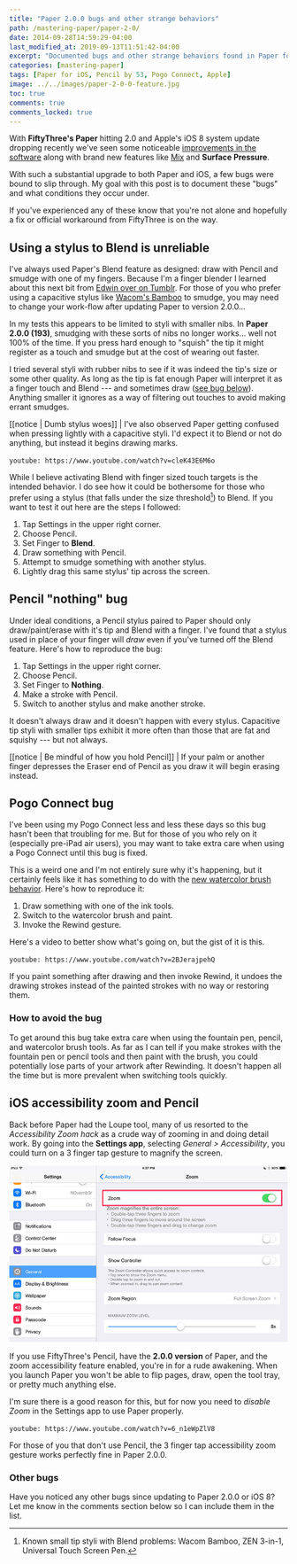 ```yaml
---
title: "Paper 2.0.0 bugs and other strange behaviors"
path: /mastering-paper/paper-2-0/
date: 2014-09-28T14:59:29-04:00
last_modified_at: 2019-09-13T11:51:42-04:00
excerpt: "Documented bugs and other strange behaviors found in Paper for iOS version 2.0.0 when using Pencil."
categories: [mastering-paper]
tags: [Paper for iOS, Pencil by 53, Pogo Connect, Apple]
image: ../../images/paper-2-0-0-feature.jpg
toc: true
comments: true
comments_locked: true
---
```


With **FiftyThree's Paper** hitting 2.0 and Apple's iOS 8 system update dropping recently we've seen some noticeable [improvements in the software](/mastering-paper/watercolor-brush-update/) along with brand new features like [Mix]({/mastering-paper/mix-with-me/) and **Surface Pressure**.

With such a substantial upgrade to both Paper and iOS, a few bugs were bound to slip through. My goal with this post is to document these "bugs" and what conditions they occur under.

If you've experienced any of these know that you're not alone and hopefully a fix or official workaround from FiftyThree is on the way.

## Using a stylus to Blend is unreliable

I've always used Paper's Blend feature as designed: draw with Pencil and smudge with one of my fingers. Because I'm a finger blender I learned about this next bit from [Edwin over on Tumblr](https://mademistakes.tumblr.com/post/98571965783/paper-200-193). For those of you who prefer using a capacitive stylus like [Wacom's Bamboo](https://amzn.to/2ZXG3AX) to smudge, you may need to change your work-flow after updating Paper to version 2.0.0...

In my tests this appears to be limited to styli with smaller nibs. In **Paper 2.0.0 (193)**, smudging with these sorts of nibs no longer works... well not 100% of the time. If you press hard enough to "squish" the tip it might register as a touch and smudge but at the cost of wearing out faster.

I tried several styli with rubber nibs to see if it was indeed the tip's size or some other quality. As long as the tip is fat enough Paper will interpret it as a finger touch and Blend --- and sometimes draw ([see bug below](#pencil-nothing-bug)). Anything smaller it ignores as a way of filtering out touches to avoid making errant smudges.

[[notice | Dumb stylus woes]]
| I've also observed Paper getting confused when pressing lightly with a capacitive styli. I'd expect it to Blend or not do anything, but instead it begins drawing marks.

`youtube: https://www.youtube.com/watch?v=cleK43E6M6o`

While I believe activating Blend with finger sized touch targets is the intended behavior. I do see how it could be bothersome for those who prefer using a stylus (that falls under the size threshold[^small-tip]) to Blend. If you want to test it out here are the steps I followed:

[^small-tip]: Known small tip styli with Blend problems: Wacom Bamboo, ZEN 3-in-1, Universal Touch Screen Pen.

1. Tap Settings in the upper right corner.
2. Choose Pencil.
3. Set Finger to **Blend**.
4. Draw something with Pencil.
5. Attempt to smudge something with another stylus.
6. Lightly drag this same stylus' tip across the screen.

## Pencil "nothing" bug

Under ideal conditions, a Pencil stylus paired to Paper should only draw/paint/erase with it's tip and Blend with a finger. I've found that a stylus used in place of your finger will *draw* even if you've turned off the Blend feature. Here's how to reproduce the bug:

1. Tap Settings in the upper right corner.
2. Choose Pencil.
3. Set Finger to **Nothing**.
4. Make a stroke with Pencil.
5. Switch to another stylus and make another stroke.

It doesn't always draw and it doesn't happen with every stylus. Capacitive tip styli with smaller tips exhibit it more often than those that are fat and squishy --- but not always.

[[notice | Be mindful of how you hold Pencil]]
| If your palm or another finger depresses the Eraser end of Pencil as you draw it will begin erasing instead.

## Pogo Connect bug

I've been using my Pogo Connect less and less these days so this bug hasn't been that troubling for me. But for those of you who rely on it (especially pre-iPad air users), you may want to take extra care when using a Pogo Connect until this bug is fixed.

This is a weird one and I'm not entirely sure why it's happening, but it certainly feels like it has something to do with the [new watercolor brush behavior](/mastering-paper/watercolor-brush-update/). Here's how to reproduce it:

1. Draw something with one of the ink tools.
2. Switch to the watercolor brush and paint.
3. Invoke the Rewind gesture.

Here's a video to better show what's going on, but the gist of it is this. 

`youtube: https://www.youtube.com/watch?v=2BJerajpehQ`

If you paint something after drawing and then invoke Rewind, it undoes the drawing strokes instead of the painted strokes with no way or restoring them.

### How to avoid the bug

To get around this bug take extra care when using the fountain pen, pencil, and watercolor brush tools. As far as I can tell if you make strokes with the fountain pen or pencil tools and then paint with the brush, you could potentially lose parts of your artwork after Rewinding. It doesn't happen all the time but is more prevalent when switching tools quickly.

## iOS accessibility zoom and Pencil

Back before Paper had the Loupe tool, many of us resorted to the *Accessibility Zoom hack* as a crude way of zooming in and doing detail work. By going into the **Settings app**, selecting *General > Accessibility*, you could turn on a 3 finger tap gesture to magnify the screen.

![iOS 8 Settings app screenshot](../../images/ios-8-accessibility-zoom.jpg)

If you use FiftyThree's Pencil, have the **2.0.0 version** of Paper, and the zoom accessibility feature enabled, you're in for a rude awakening. When you launch Paper you won't be able to flip pages, draw, open the tool tray, or pretty much anything else.

I'm sure there is a good reason for this, but for now you need to *disable Zoom* in the Settings app to use Paper properly.

`youtube: https://www.youtube.com/watch?v=6_n1eWpZlV8`

For those of you that don't use Pencil, the 3 finger tap accessibility zoom gesture works perfectly fine in Paper 2.0.0.

### Other bugs

Have you noticed any other bugs since updating to Paper 2.0.0 or iOS 8? Let me know in the comments section below so I can include them in the list.
